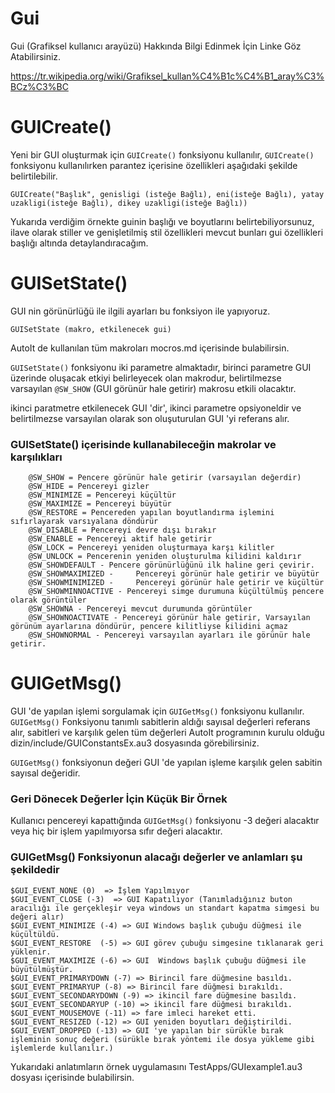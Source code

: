 # Gui 

Gui (Grafiksel kullanıcı arayüzü) Hakkında Bilgi Edinmek İçin Linke Göz Atabilirsiniz. 

https://tr.wikipedia.org/wiki/Grafiksel_kullan%C4%B1c%C4%B1_aray%C3%BCz%C3%BC 

 
# GUICreate() 


Yeni bir GUI oluşturmak için <code>GUICreate()</code> fonksiyonu kullanılır, <code>GUICreate()</code> fonksiyonu kullanılırken parantez içerisine özellikleri aşağıdaki şekilde belirtilebilir. 

```
GUICreate("Başlık", genisligi (isteğe Bağlı), eni(isteğe Bağlı), yatay uzakligi(isteğe Bağlı), dikey uzakligi(isteğe Bağlı)) 
```

Yukarıda verdiğim örnekte guinin başlığı ve boyutlarını belirtebiliyorsunuz, ilave olarak stiller ve genişletilmiş stil özellikleri mevcut bunları gui özellikleri başlığı altında detaylandıracağım. 

# GUISetState() 

GUI nin görünürlüğü ile ilgili ayarları bu fonksiyon ile yapıyoruz. 

```
GUISetState (makro, etkilenecek gui)
```

AutoIt de kullanılan tüm makroları mocros.md içerisinde bulabilirsin.

<code>GUISetState()</code> fonksiyonu iki parametre almaktadır, birinci parametre GUI üzerinde oluşacak etkiyi belirleyecek olan makrodur, belirtilmezse varsayılan <code>@SW_SHOW</code> (GUI görünür hale getirir) makrosu etkili olacaktır.

ikinci paratmetre etkilenecek GUI 'dir', ikinci parametre opsiyoneldir ve belirtilmezse varsayılan olarak son oluşuturulan GUI 'yi referans alır.


### GUISetState() içerisinde kullanabileceğin makrolar ve karşılıkları 


```
	@SW_SHOW = Pencere görünür hale getirir (varsayılan değerdir)
	@SW_HIDE = Pencereyi gizler
	@SW_MINIMIZE = Pencereyi küçültür
	@SW_MAXIMIZE = Pencereyi büyütür
	@SW_RESTORE = Pencereden yapılan boyutlandırma işlemini sıfırlayarak varsıyalana döndürür
	@SW_DISABLE = Pencereyi devre dışı bırakır
	@SW_ENABLE = Pencereyi aktif hale getirir
	@SW_LOCK = Pencereyi yeniden oluşturmaya karşı kilitler
	@SW_UNLOCK = Pencerenin yeniden oluşturulma kilidini kaldırır
	@SW_SHOWDEFAULT - Pencere görünürlüğünü ilk haline geri çevirir.
	@SW_SHOWMAXIMIZED - 	Pencereyi görünür hale getirir ve büyütür
	@SW_SHOWMINIMIZED - 	Pencereyi görünür hale getirir ve küçültür
	@SW_SHOWMINNOACTIVE - Pencereyi simge durumuna küçültülmüş pencere olarak görüntüler
	@SW_SHOWNA - Pencereyi mevcut durumunda görüntüler
	@SW_SHOWNOACTIVATE - Pencereyi görünür hale getirir, Varsayılan görünüm ayarlarına döndürür, pencere kilitliyse kilidini açmaz
	@SW_SHOWNORMAL - Pencereyi varsayılan ayarları ile görünür hale getirir.
```
# GUIGetMsg()

GUI 'de yapılan işlemi sorgulamak için <code>GUIGetMsg()</code> fonksiyonu kullanılır.
<code>GUIGetMsg()</code> Fonksiyonu tanımlı sabitlerin aldığı sayısal değerleri referans alır, sabitleri ve karşılık gelen tüm değerleri AutoIt programının kurulu olduğu dizin/include/GUIConstantsEx.au3 dosyasında görebilirsiniz.

<code>GUIGetMsg()</code> fonksiyonun değeri GUI 'de yapılan işleme karşılık gelen sabitin sayısal değeridir.

### Geri Dönecek Değerler İçin Küçük Bir Örnek 

Kullanıcı pencereyi kapattığında <code>GUIGetMsg()</code> fonksiyonu -3 değeri alacaktır veya hiç bir işlem yapılmıyorsa sıfır değeri alacaktır.

### GUIGetMsg() Fonksiyonun alacağı değerler ve anlamları şu şekildedir

```
$GUI_EVENT_NONE (0)  => İşlem Yapılmıyor
$GUI_EVENT_CLOSE (-3)  => GUI Kapatılıyor (Tanımladığınız buton aracılığı ile gerçekleşir veya windows un standart kapatma simgesi bu değeri alır)
$GUI_EVENT_MINIMIZE (-4) => GUI Windows başlık çubuğu düğmesi ile küçültüldü.
$GUI_EVENT_RESTORE  (-5) => GUI görev çubuğu simgesine tıklanarak geri yüklenir.
$GUI_EVENT_MAXIMIZE (-6) => GUI  Windows başlık çubuğu düğmesi ile büyütülmüştür.
$GUI_EVENT_PRIMARYDOWN (-7) => Birincil fare düğmesine basıldı.
$GUI_EVENT_PRIMARYUP (-8) => Birincil fare düğmesi bırakıldı.
$GUI_EVENT_SECONDARYDOWN (-9) => ikincil fare düğmesine basıldı.
$GUI_EVENT_SECONDARYUP (-10) => ikincil fare düğmesi bırakıldı.
$GUI_EVENT_MOUSEMOVE (-11) => fare imleci hareket etti.
$GUI_EVENT_RESIZED (-12) => GUI yeniden boyutları değiştirildi.
$GUI_EVENT_DROPPED (-13) => GUI 'ye yapılan bir sürükle bırak işleminin sonuç değeri (sürükle bırak yöntemi ile dosya yükleme gibi işlemlerde kullanılır.)

```


Yukarıdaki anlatımların örnek uygulamasını TestApps/GUIexample1.au3 dosyası içerisinde bulabilirsin.